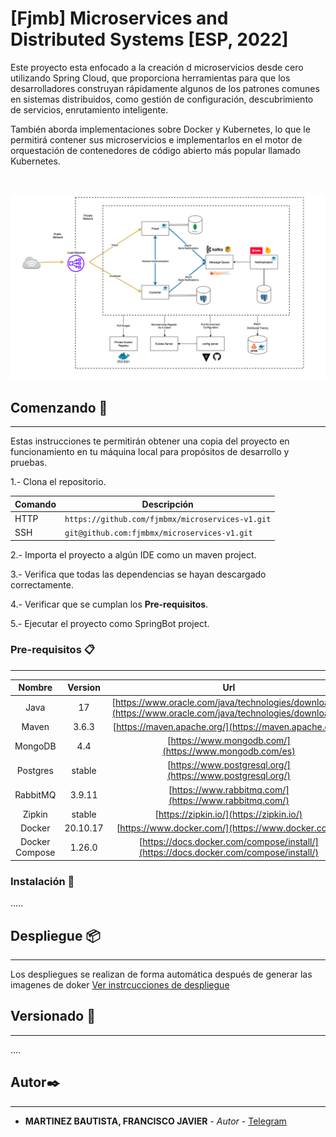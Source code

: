 # [Fjmb] Microservices and Distributed Systems [ESP, 2022]
 

Este proyecto esta enfocado a la creación d microservicios desde cero utilizando Spring Cloud, que proporciona herramientas para que los desarrolladores construyan rápidamente algunos de los patrones comunes en sistemas distribuidos, como gestión de configuración, descubrimiento de servicios, enrutamiento inteligente.

También aborda implementaciones sobre Docker y Kubernetes, lo que le permitirá contener sus microservicios e implementarlos en el motor de orquestación de contenedores de código abierto más popular llamado Kubernetes.

<br/>

![Application](/img/pic-01-diagram.png?raw=true)

## Comenzando 🚀

---

Estas instrucciones te permitirán obtener una copia del proyecto en funcionamiento en tu máquina local para propósitos
de desarrollo y pruebas.

1.- Clona el repositorio.

| Comando | Descripción |
| --- | --- |
| HTTP | `https://github.com/fjmbmx/microservices-v1.git` |
| SSH | `git@github.com:fjmbmx/microservices-v1.git` |


2.- Importa el proyecto a algún IDE como un maven project.

3.- Verifica que todas las dependencias se hayan descargado correctamente.

4.- Verificar que se cumplan los **Pre-requisitos**.

5.- Ejecutar el proyecto como SpringBot project.

### Pre-requisitos 📋

---

| Nombre | Version |Url |
|   :---:   |   :---:   |   :---:   |
|   Java    |   17   | [https://www.oracle.com/java/technologies/downloads/](https://www.oracle.com/java/technologies/downloads/) |
|   Maven    |  3.6.3    | [https://maven.apache.org/](https://maven.apache.org/) |
|   MongoDB  |  4.4    |    [https://www.mongodb.com/](https://www.mongodb.com/es)  |
|   Postgres  |  stable    |    [https://www.postgresql.org/](https://www.postgresql.org/)  |
|   RabbitMQ  |  3.9.11    |    [https://www.rabbitmq.com/](https://www.rabbitmq.com/)  |
|   Zipkin  |  stable    |    [https://zipkin.io/](https://zipkin.io/)  |
|   Docker  |  20.10.17    |    [https://www.docker.com/](https://www.docker.com/)  |
|   Docker Compose |  1.26.0    |    [https://docs.docker.com/compose/install/](https://docs.docker.com/compose/install/)  |

### Instalación 🔧

.....

## Despliegue 📦

---

Los despliegues se realizan de forma automática después de generar las imagenes de doker [Ver instrcucciones de despliegue](./docs/Development.md)

## Versionado 📌

---

 ....
 

## Autor✒️

---
 
* **MARTINEZ BAUTISTA, FRANCISCO JAVIER** - *Autor* - [Telegram](https://t.me/+KhXmGSrV3JU4M2Yx)  
 
 